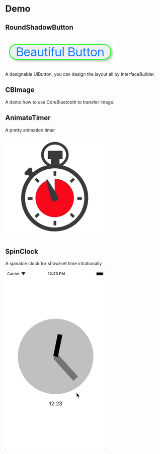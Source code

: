 # Demo

## RoundShadowButton

![RoundShadowButton](Resource/RoundShadowButton.png)

A designable UIButton, you can design the layout all by InterfaceBuilder.

## CBImage

A demo how to use CoreBluetooth to transfer image.

## AnimateTimer

A pretty animation timer

![AnimationTimer](Resource/AnimateTimer.gif)

## SpinClock

A spinable clock for show/set time intuitionally

![SpinClock](Resource/SpinClock.gif)